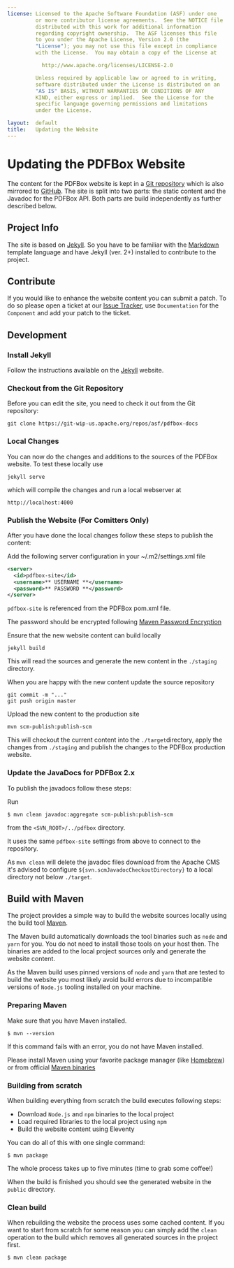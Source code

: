 ```yaml
---
license: Licensed to the Apache Software Foundation (ASF) under one
         or more contributor license agreements.  See the NOTICE file
         distributed with this work for additional information
         regarding copyright ownership.  The ASF licenses this file
         to you under the Apache License, Version 2.0 (the
         "License"); you may not use this file except in compliance
         with the License.  You may obtain a copy of the License at

           http://www.apache.org/licenses/LICENSE-2.0

         Unless required by applicable law or agreed to in writing,
         software distributed under the License is distributed on an
         "AS IS" BASIS, WITHOUT WARRANTIES OR CONDITIONS OF ANY
         KIND, either express or implied.  See the License for the
         specific language governing permissions and limitations
         under the License.

layout:  default
title:   Updating the Website
---
```


# Updating the PDFBox Website

The content for the PDFBox website is kept in a [Git repository](https://git-wip-us.apache.org/repos/asf/pdfbox-docs) which is also mirrored to [GitHub](https://github.com/apache/pdfbox-docs). The site is split into two parts: the static content and the Javadoc for the PDFBox API. Both parts are build independently as further described below.

## Project Info
The site is based on [Jekyll](https://jekyllrb.com). So you have to be familiar with the [Markdown](https://daringfireball.net/projects/markdown/syntax) template language and have Jekyll (ver. 2+) installed to contribute to the project.

## Contribute
If you would like to enhance the website content you can submit a patch. To do so please open a ticket at our [Issue Tracker](https://issues.apache.org/jira/browse/PDFBOX), use `Documentation` for the `Component` and add your patch to the ticket.

## Development

### Install Jekyll
Follow the instructions available on the [Jekyll](https://jekyllrb.com) website.

### Checkout from the Git Repository
Before you can edit the site, you need to check it out from the Git repository:

~~~
git clone https://git-wip-us.apache.org/repos/asf/pdfbox-docs
~~~

### Local Changes
You can now do the changes and additions to the sources of the PDFBox website. To test these locally use

~~~
jekyll serve
~~~

which will compile the changes and run a local webserver at

~~~
http://localhost:4000
~~~

### Publish the Website (For Comitters Only)
After you have done the local changes follow these steps to publish the content:

Add the following server configuration in your ~/.m2/settings.xml file

~~~xml
<server>
  <id>pdfbox-site</id>
  <username>** USERNAME **</username>
  <password>** PASSWORD **</password>
</server>
~~~

`pdfbox-site` is referenced from the PDFBox pom.xml file.

<p class="alert alert-warning">The password should be encrypted following <a href="https://maven.apache.org/guides/mini/guide-encryption.html">Maven Password Encryption</a></p>

Ensure that the new website content can build locally

~~~
jekyll build
~~~

This will read the sources and generate the new content in the ``./staging`` directory.

When you are happy with the new content update the source repository

~~~
git commit -m "..."
git push origin master
~~~

Upload the new content to the production site

~~~
mvn scm-publish:publish-scm
~~~

This will checkout the current content into the ``./target``directory, apply the changes from ``./staging`` and publish
the changes to the PDFBox production website.

### Update the JavaDocs for PDFBox 2.x
To publish the javadocs follow these steps:

Run

	$ mvn clean javadoc:aggregate scm-publish:publish-scm

from the `<SVN_ROOT>/../pdfbox` directory.

It uses the same `pdfbox-site` settings from above to connect to the repository.

<p class="alert alert-info">As <code>mvn clean</code> will delete the javadoc files download from the Apache CMS it's advised to configure <code>${svn.scmJavadocCheckoutDirectory}</code> to a local directory not below <code>./target</code>.</p>

## Build with Maven

The project provides a simple way to build the website sources locally using the build tool [Maven](https://maven.apache.org/).

The Maven build automatically downloads the tool binaries such as `node` and `yarn` for you. You do not need to install
those tools on your host then. The binaries are added to the local project sources only and generate the website content.

As the Maven build uses pinned versions of `node` and `yarn` that are tested to build the website you most likely avoid
build errors due to incompatible versions of `Node.js` tooling installed on your machine.

### Preparing Maven

Make sure that you have Maven installed.

    $ mvn --version

If this command fails with an error, you do not have Maven installed.

Please install Maven using your favorite package manager (like [Homebrew](https://brew.sh/)) or from
official [Maven binaries](https://maven.apache.org/install.html)

### Building from scratch

When building everything from scratch the build executes following steps:

- Download `Node.js` and `npm` binaries to the local project
- Load required libraries to the local project using `npm`
- Build the website content using Eleventy

You can do all of this with one single command:

    $ mvn package

The whole process takes up to five minutes (time to grab some coffee!)

When the build is finished you should see the generated website in the `public` directory.

### Clean build

When rebuilding the website the process uses some cached content.
If you want to start from scratch for some reason you can simply add the `clean` operation to the build which removes
all generated sources in the project first.

    $ mvn clean package